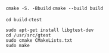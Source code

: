 `cmake -S. -Bbuild`
`cmake --build build`

`cd build`
`ctest`

```shell
sudo apt-get install libgtest-dev
cd /usr/src/gtest
sudo cmake CMakeLists.txt
sudo make
```
